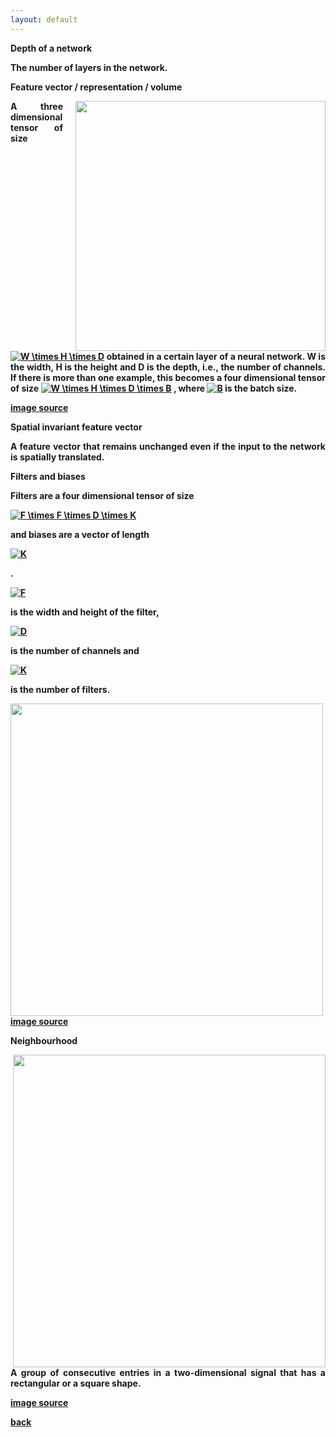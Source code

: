 ```yaml
---
layout: default
---
```


<strong>Depth of a network
<p align="justify">
The number of layers in the network.
</p>

<strong>Feature vector / representation / volume</strong>

<img style="float: right; width: 400px; margin-left: 20px" src="/assets/img/depth.jpeg">

<p align="justify">
A three dimensional tensor of size
<a href="http://www.codecogs.com/eqnedit.php?latex=W&space;\times&space;H&space;\times&space;D" target="_blank"><img src="http://latex.codecogs.com/gif.latex?W&space;\times&space;H&space;\times&space;D" title="W \times H \times D" /></a>
obtained in a certain layer of a neural network.
W is the width, H is the height and D is the depth, i.e., the number of channels.
If there is more than one example, this becomes a four dimensional tensor of size
<a href="http://www.codecogs.com/eqnedit.php?latex=W&space;\times&space;H&space;\times&space;D&space;\times&space;B" target="_blank"><img src="http://latex.codecogs.com/gif.latex?W&space;\times&space;H&space;\times&space;D&space;\times&space;B" title="W \times H \times D \times B" /></a>
, where
<a href="http://www.codecogs.com/eqnedit.php?latex=B" target="_blank"><img src="http://latex.codecogs.com/gif.latex?B" title="B" /></a>
is the batch size.

<a href="http://cs231n.github.io/convolutional-networks/"> image source </a>
</p>

<strong>Spatial invariant feature vector</strong>
<p align="justify">
A feature vector that remains unchanged even if the input to the network is spatially translated.
</p>

<strong>Filters and biases</strong>
<p align="justify">
Filters are a four dimensional tensor of size

<a href="http://www.codecogs.com/eqnedit.php?latex=F&space;\times&space;F&space;\times&space;D&space;\times&space;K" target="_blank"><img src="http://latex.codecogs.com/gif.latex?F&space;\times&space;F&space;\times&space;D&space;\times&space;K" title="F \times F \times D \times K" /></a>

and biases are a vector of length

<a href="http://www.codecogs.com/eqnedit.php?latex=K" target="_blank"><img src="http://latex.codecogs.com/gif.latex?K" title="K" /></a>

.

<a href="http://www.codecogs.com/eqnedit.php?latex=F" target="_blank"><img src="http://latex.codecogs.com/gif.latex?F" title="F" /></a>

is the width and height of the filter,
 
<a href="http://www.codecogs.com/eqnedit.php?latex=D" target="_blank"><img src="http://latex.codecogs.com/gif.latex?D" title="D" /></a>

is the number of channels and 
 
<a href="http://www.codecogs.com/eqnedit.php?latex=K" target="_blank"><img src="http://latex.codecogs.com/gif.latex?K" title="K" /></a>

 is the number of filters.
</p>

<img style="width: 500px;" src="/assets/img/filters.png">
<br>
<a href="https://papers.nips.cc/paper/4824-imagenet-classification-with-deep-convolutional-neural-networks.pdf"> image source </a>


<strong>Neighbourhood</strong>

<img style="float: right; width: 500px; margin-left: 20px" src="/assets/img/neighborhood.png">

<p align="justify">
A group of consecutive entries in a two-dimensional signal that has a rectangular or a square shape.

<a href="http://what-when-how.com/introduction-to-video-and-image-processing/neighborhood-processing-introduction-to-video-and-image-processing-part-1/"> image source </a>
</p>

[back](motifs)
